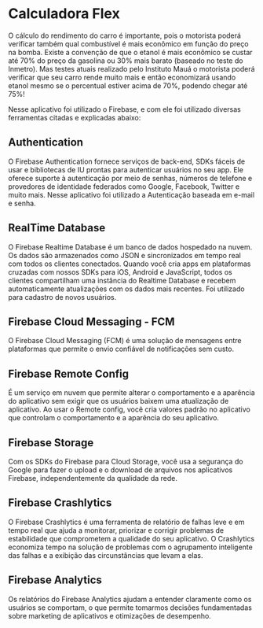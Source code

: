 <h1>Calculadora Flex</h1>
O cálculo do rendimento do carro é importante, pois o motorista poderá verificar também qual combustível é mais econômico em função do preço na bomba.
Existe a convenção de que o etanol é mais econômico se custar até 70% do preço da gasolina ou 30% mais barato (baseado no teste do Inmetro).
Mas testes atuais realizado pelo Instituto Mauá o motorista poderá verificar que seu carro rende muito mais e então economizará usando etanol mesmo se o percentual estiver acima de 70%, podendo chegar até 75%!

Nesse aplicativo foi utilizado o Firebase, e com ele foi utilizado diversas ferramentas citadas e explicadas abaixo:

<h2>Authentication</h2>
O Firebase Authentication fornece serviços de back-end, SDKs fáceis de usar e bibliotecas de IU prontas para autenticar usuários no seu app. Ele oferece suporte à autenticação por meio de senhas, números de telefone e provedores de identidade federados como Google, Facebook, Twitter e muito mais.
Nesse aplicativo foi utilizado a Autenticação baseada em e-mail e senha.

<h2>RealTime Database</h2>
O Firebase Realtime Database é um banco de dados hospedado na nuvem. Os dados são armazenados como JSON e sincronizados em tempo real com todos os clientes conectados. Quando você cria apps em plataformas cruzadas com nossos SDKs para iOS, Android e JavaScript, todos os clientes compartilham uma instância do Realtime Database e recebem automaticamente atualizações com os dados mais recentes.
Foi utilizado para cadastro de novos usuários. 

<h2>Firebase Cloud Messaging - FCM</h2>
O Firebase Cloud Messaging (FCM) é uma solução de mensagens entre plataformas que permite o envio confiável de notificações sem custo.

<h2>Firebase Remote Config</h2>
É um serviço em nuvem que permite alterar o comportamento e a aparência do aplicativo sem exigir que os usuários baixem uma atualização de aplicativo. Ao usar o Remote config, você cria valores padrão no aplicativo que controlam o comportamento e a aparência do seu aplicativo.

<h2>Firebase Storage</h2>
Com os SDKs do Firebase para Cloud Storage, você usa a segurança do Google para fazer o upload e o download de arquivos nos aplicativos Firebase, independentemente da qualidade da rede.

<h2>Firebase Crashlytics</h2>
O Firebase Crashlytics é uma ferramenta de relatório de falhas leve e em tempo real que ajuda a monitorar, priorizar e corrigir problemas de estabilidade que comprometem a qualidade do seu aplicativo. O Crashlytics economiza tempo na solução de problemas com o agrupamento inteligente das falhas e a exibição das circunstâncias que levam a elas.

<h2>Firebase Analytics</h2>
Os relatórios do Firebase Analytics ajudam a entender claramente como os usuários se comportam, o que permite tomarmos decisões fundamentadas sobre marketing de aplicativos e otimizações de desempenho.

